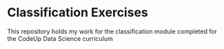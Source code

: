 # Classification Exercises

This repository holds my work for the classification module completed for the CodeUp Data Science curriculum